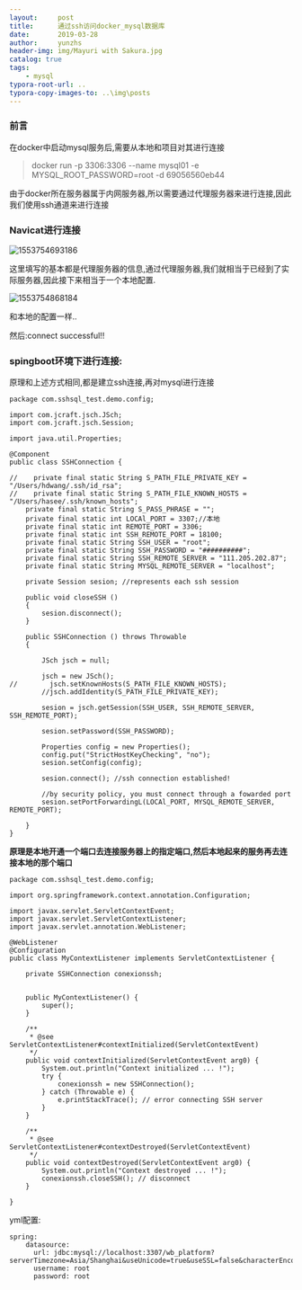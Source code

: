 ```yaml
---
layout:     post
title:      通过ssh访问docker_mysql数据库
date:       2019-03-28
author:     yunzhs
header-img: img/Mayuri with Sakura.jpg
catalog: true
tags:
    - mysql
typora-root-url: ..
typora-copy-images-to: ..\img\posts
---
```


### 前言

在docker中启动mysql服务后,需要从本地和项目对其进行连接

> docker run -p 3306:3306 --name mysql01 -e MYSQL_ROOT_PASSWORD=root -d 69056560eb44

由于docker所在服务器属于内网服务器,所以需要通过代理服务器来进行连接,因此我们使用ssh通道来进行连接

### Navicat进行连接

![1553754693186](/img/posts/1553754693186.png)

这里填写的基本都是代理服务器的信息,通过代理服务器,我们就相当于已经到了实际服务器,因此接下来相当于一个本地配置.

![1553754868184](/img/posts/1553754868184.png)

和本地的配置一样..

然后:connect successful!!

### spingboot环境下进行连接:

原理和上述方式相同,都是建立ssh连接,再对mysql进行连接

```
package com.sshsql_test.demo.config;

import com.jcraft.jsch.JSch;
import com.jcraft.jsch.Session;

import java.util.Properties;

@Component
public class SSHConnection {

//    private final static String S_PATH_FILE_PRIVATE_KEY = "/Users/hdwang/.ssh/id_rsa";
//    private final static String S_PATH_FILE_KNOWN_HOSTS = "/Users/hasee/.ssh/known_hosts";
    private final static String S_PASS_PHRASE = "";
    private final static int LOCAl_PORT = 3307;//本地
    private final static int REMOTE_PORT = 3306;
    private final static int SSH_REMOTE_PORT = 18100;
    private final static String SSH_USER = "root";
    private final static String SSH_PASSWORD = "##########";
    private final static String SSH_REMOTE_SERVER = "111.205.202.87";
    private final static String MYSQL_REMOTE_SERVER = "localhost";

    private Session sesion; //represents each ssh session

    public void closeSSH ()
    {
        sesion.disconnect();
    }

    public SSHConnection () throws Throwable
    {

        JSch jsch = null;

        jsch = new JSch();
//        jsch.setKnownHosts(S_PATH_FILE_KNOWN_HOSTS);
        //jsch.addIdentity(S_PATH_FILE_PRIVATE_KEY);

        sesion = jsch.getSession(SSH_USER, SSH_REMOTE_SERVER, SSH_REMOTE_PORT);

        sesion.setPassword(SSH_PASSWORD);

        Properties config = new Properties();
        config.put("StrictHostKeyChecking", "no");
        sesion.setConfig(config);

        sesion.connect(); //ssh connection established!

        //by security policy, you must connect through a fowarded port
        sesion.setPortForwardingL(LOCAl_PORT, MYSQL_REMOTE_SERVER, REMOTE_PORT);

    }
}
```

**原理是本地开通一个端口去连接服务器上的指定端口,然后本地起来的服务再去连接本地的那个端口**

```
package com.sshsql_test.demo.config;

import org.springframework.context.annotation.Configuration;

import javax.servlet.ServletContextEvent;
import javax.servlet.ServletContextListener;
import javax.servlet.annotation.WebListener;

@WebListener
@Configuration
public class MyContextListener implements ServletContextListener {

    private SSHConnection conexionssh;


    public MyContextListener() {
        super();
    }

    /**
     * @see ServletContextListener#contextInitialized(ServletContextEvent)
     */
    public void contextInitialized(ServletContextEvent arg0) {
        System.out.println("Context initialized ... !");
        try {
            conexionssh = new SSHConnection();
        } catch (Throwable e) {
            e.printStackTrace(); // error connecting SSH server
        }
    }

    /**
     * @see ServletContextListener#contextDestroyed(ServletContextEvent)
     */
    public void contextDestroyed(ServletContextEvent arg0) {
        System.out.println("Context destroyed ... !");
        conexionssh.closeSSH(); // disconnect
    }

}
```

yml配置:

```
spring:
    datasource:
      url: jdbc:mysql://localhost:3307/wb_platform?serverTimezone=Asia/Shanghai&useUnicode=true&useSSL=false&characterEncoding=utf8
      username: root
      password: root
```